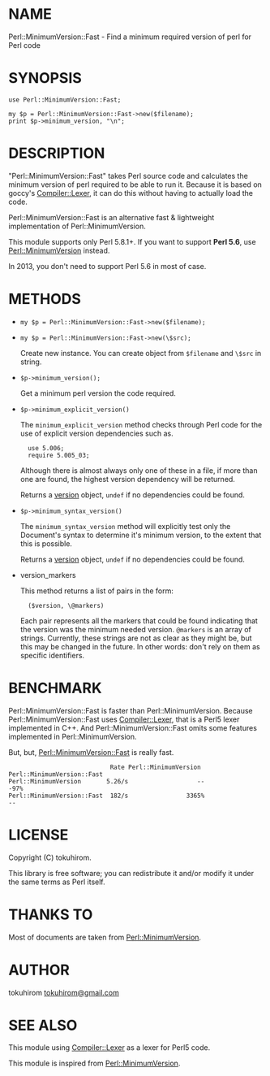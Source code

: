 # NAME

Perl::MinimumVersion::Fast - Find a minimum required version of perl for Perl code

# SYNOPSIS

    use Perl::MinimumVersion::Fast;

    my $p = Perl::MinimumVersion::Fast->new($filename);
    print $p->minimum_version, "\n";

# DESCRIPTION

"Perl::MinimumVersion::Fast" takes Perl source code and calculates the minimum
version of perl required to be able to run it. Because it is based on goccy's [Compiler::Lexer](https://metacpan.org/pod/Compiler::Lexer),
it can do this without having to actually load the code.

Perl::MinimumVersion::Fast is an alternative fast & lightweight implementation of Perl::MinimumVersion.

This module supports only Perl 5.8.1+.
If you want to support __Perl 5.6__, use [Perl::MinimumVersion](https://metacpan.org/pod/Perl::MinimumVersion) instead.

In 2013, you don't need to support Perl 5.6 in most of case.

# METHODS

- `my $p = Perl::MinimumVersion::Fast->new($filename);`
- `my $p = Perl::MinimumVersion::Fast->new(\$src);`

    Create new instance. You can create object from `$filename` and `\$src` in string.

- `$p->minimum_version();`

    Get a minimum perl version the code required.

- `$p->minimum_explicit_version()`

    The `minimum_explicit_version` method checks through Perl code for the
    use of explicit version dependencies such as.

        use 5.006;
        require 5.005_03;

    Although there is almost always only one of these in a file, if more than
    one are found, the highest version dependency will be returned.

    Returns a [version](https://metacpan.org/pod/version) object, `undef` if no dependencies could be found.

- `$p->minimum_syntax_version()`

    The `minimum_syntax_version` method will explicitly test only the
    Document's syntax to determine it's minimum version, to the extent
    that this is possible.

    Returns a [version](https://metacpan.org/pod/version) object, `undef` if no dependencies could be found.

- version\_markers

    This method returns a list of pairs in the form:

        ($version, \@markers)

    Each pair represents all the markers that could be found indicating that the
    version was the minimum needed version.  `@markers` is an array of strings.
    Currently, these strings are not as clear as they might be, but this may be
    changed in the future.  In other words: don't rely on them as specific
    identifiers.

# BENCHMARK

Perl::MinimumVersion::Fast is faster than Perl::MinimumVersion.
Because Perl::MinimumVersion::Fast uses [Compiler::Lexer](https://metacpan.org/pod/Compiler::Lexer), that is a Perl5 lexer implemented in C++.
And Perl::MinimumVersion::Fast omits some features implemented in Perl::MinimumVersion.

But, but, [Perl::MinimumVersion::Fast](https://metacpan.org/pod/Perl::MinimumVersion::Fast) is really fast.

                                Rate Perl::MinimumVersion Perl::MinimumVersion::Fast
    Perl::MinimumVersion       5.26/s                   --                       -97%
    Perl::MinimumVersion::Fast  182/s                3365%                         --

# LICENSE

Copyright (C) tokuhirom.

This library is free software; you can redistribute it and/or modify
it under the same terms as Perl itself.

# THANKS TO

Most of documents are taken from [Perl::MinimumVersion](https://metacpan.org/pod/Perl::MinimumVersion).

# AUTHOR

tokuhirom <tokuhirom@gmail.com>

# SEE ALSO

This module using [Compiler::Lexer](https://metacpan.org/pod/Compiler::Lexer) as a lexer for Perl5 code.

This module is inspired from [Perl::MinimumVersion](https://metacpan.org/pod/Perl::MinimumVersion).
